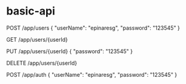 # basic-api

POST /app/users
{
"userName": "epinaresg",
"password": "123545"
}

GET /app/users/{userId}

PUT /app/users/{userId}
{
"password": "123545"
}

DELETE /app/users/{userId}

POST /app/auth
{
"userName": "epinaresg",
"password": "123545"
}
